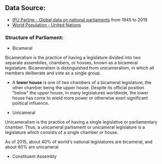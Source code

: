 ## Data Source: 
- [IPU Parline - Global data on national parliaments](https://data.ipu.org/historical-women) from 1945 to 2018
- [World Population - United Nations](https://population.un.org/wpp/Download/Standard/Population/)

### Structure of Parliament: 
- Bicameral

Bicameralism is the practice of having a legislature divided into two separate assemblies, chambers, or houses, known as a bicameral legislature. Bicameralism is distinguished from unicameralism, in which all members deliberate and vote as a single group.

- A **lower house** is one of two chambers of a bicameral legislature, the other chamber being the upper house. Despite its official position "below" the upper house, in many legislatures worldwide, the lower house has come to wield more power or otherwise exert significant political influence.

- Unicameral

Unicameralism is the practice of having a single legislative or parliamentary chamber. Thus, a unicameral parliament or unicameral legislature is a legislature which consists of a single chamber or house.

As of 2015, about 40% of world's national legislatures are bicameral, and about 60% are unicameral

- Constituent Assembly